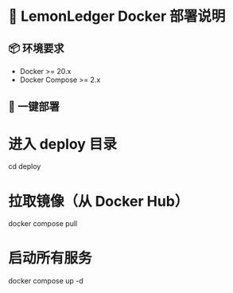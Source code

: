 # 🧱 LemonLedger Docker 部署说明

## 📦 环境要求
- Docker >= 20.x
- Docker Compose >= 2.x

## 🚀 一键部署

# 进入 deploy 目录
cd deploy

# 拉取镜像（从 Docker Hub）
docker compose pull

# 启动所有服务
docker compose up -d
